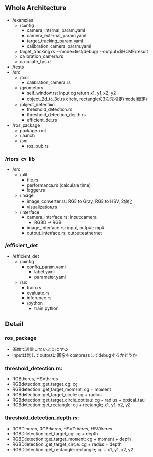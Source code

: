 
## Whole Architecture

- /examples
  - /config
    - camera_internal_param.yaml
    - camera_external_param.yaml
    - target_tracking_param.yaml
    - calibration_camera_param.yaml
  - target_tracking.rs --mode=test/debug/ --output=$HOME/result
  - calibration_camera.rs
  - calculate_fps.rs
- /tests
- /src
  - /tool
      - calibration_camera.rs
  - /geometory
    - self_window.rs: input cg return x1, y1, x2, y2
    - object_2d_to_3d.rs circle, rectangleの3次元推定(model仮定)
  - /object_detection
    - threshold_detection.rs
    - threshold_detection_depth.rs
    - efficient_det.rs
- /ros_package
  - package.xml
  - /launch
  - /src
    - ros_pub.rs

### /riprs_cv_lib

- /src
  - /util
    - file.rs:
    - performance.rs (calculate time)
    - logger.rs
  - /image
    - image_converter.rs: RGB to Gray, RGB to HSV, 2値化
    - visualization.rs
  - /interface
    - camera_interface.rs: input:camera
      - RGBD -> RGB
    - image_interface.rs: input, output: mp4
    - output_interface.rs: output:eathernet

### /efficient_det

- /efficient_det
  - /config
    - config_param.yaml
      - label.yaml
      - parameter.yaml
  - /src
    - train.rs
    - evaluate.rs
    - inference.rs
    - /python
      - train.python

## Detail
### ros_package

- 画像で通信しないようにする
- inputは無しでoutputに画像をcompressしてdebugするかどうか

### threshold_detection.rs: 

- RGBtheres, HSVtheres
- RGBdetection::get_target_cg: cg
- RGBdetection::get_target_moment: cg + moment 
- RGBdetection::get_target_circle: cg + radius
- RGBdetection::get_target_circle_optitau: cg + radius + optical_tau
- RGBdetection::get_rectangle: cg + rectangle; x1, y1, x2, y2 

### threshold_detection_depth.rs: 

- RGBDtheres, RGBtheres, HSVDtheres, HSVtheres
- RGBDdetection::get_target_cg: cg + depth
- RGBDdetection::get_target_moment: cg + moment + depth
- RGBDdetection::get_target_circle: cg + radius + depth
- RGBDdetection::get_rectangle: rectangle; cg + x1, y1, x2, y2 

